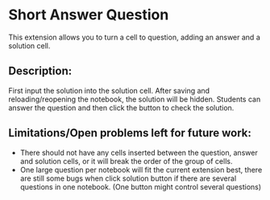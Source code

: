 Short Answer Question
=========
This extension allows you to turn a cell to question, adding an answer and a solution cell. 
## Description:
First input the solution into the solution cell. 
After saving and reloading/reopening the notebook, the solution will be hidden. 
Students can answer the question and then click the button to check the solution. 

## Limitations/Open problems left for future work:
- There should not have any cells inserted between the question, answer and solution cells, or it will break the order of the group of cells.
- One large question per notebook will fit the current extension best, there are still some bugs when click solution button if there are several questions in one notebook. (One button might control several questions)
